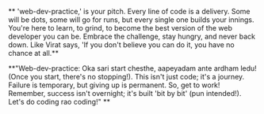 ** 'web-dev-practice,' is your pitch. Every line of code is a delivery. Some will be dots, some will go for runs, but every single one builds your innings. You're here to learn, to grind, to become the best version of the web developer you can be. Embrace the challenge, stay hungry, and never back down. Like Virat says, 'If you don't believe you can do it, you have no chance at all.**

**"Web-dev-practice: Oka sari start chesthe, aapeyadam ante ardham ledu! (Once you start, there's no stopping!). This isn't just code; it's a journey. Failure is temporary, but giving up is permanent. So, get to work! Remember, success isn't overnight; it's built 'bit by bit' (pun intended!). Let's do coding rao coding!" **

